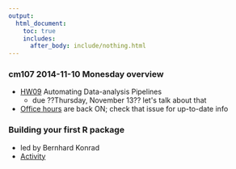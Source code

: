 ```yaml
---
output:
  html_document:
    toc: true
    includes:
      after_body: include/nothing.html
---
```


### cm107 2014-11-10 Monesday overview

+ [HW09](hw09_automation.html) Automating Data-analysis Pipelines
    - due ??Thursday, November 13?? let's talk about that
+ [Office hours](https://github.com/STAT545-UBC/Discussion/issues/47) are back ON; check that issue for up-to-date info

### Building your first R package

+ led by Bernhard Konrad
+ [Activity](block024_package.html)
